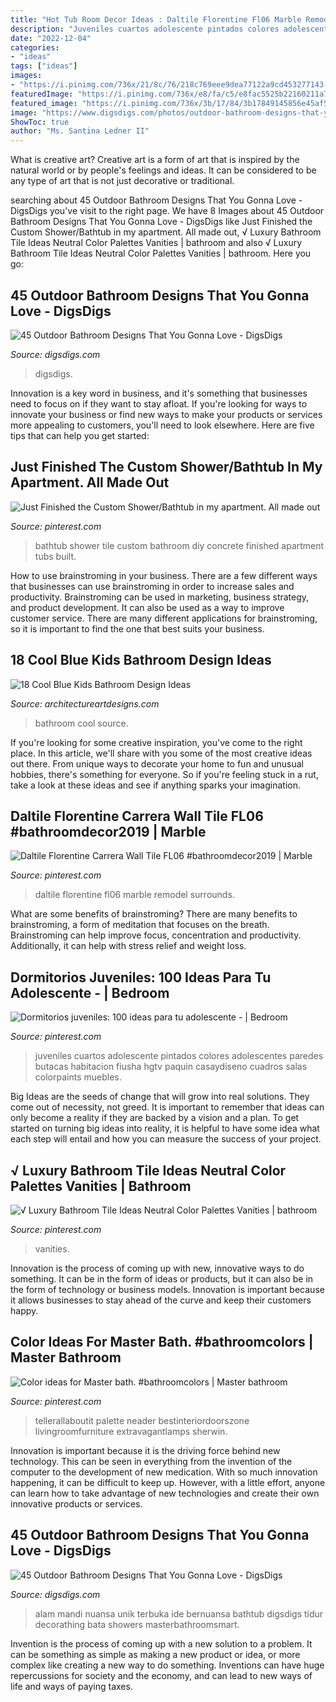 ```yaml
---
title: "Hot Tub Room Decor Ideas : Daltile Florentine Fl06 Marble Remodel Surrounds"
description: "Juveniles cuartos adolescente pintados colores adolescentes paredes butacas habitacion fiusha hgtv paquin casaydiseno cuadros salas colorpaints muebles"
date: "2022-12-04"
categories:
- "ideas"
tags: ["ideas"]
images:
- "https://i.pinimg.com/736x/21/8c/76/218c769eee9dea77122a9cd453277143--home-ideas-ideas-para.jpg"
featuredImage: "https://i.pinimg.com/736x/e8/fa/c5/e8fac5525b22160211a7cd278e732028.jpg"
featured_image: "https://i.pinimg.com/736x/3b/17/84/3b17849145856e45af5beeb9085060c4.jpg"
image: "https://www.digsdigs.com/photos/outdoor-bathroom-designs-that-you-gonna-love-32-554x738.jpg"
ShowToc: true
author: "Ms. Santina Ledner II"
---
```



What is creative art?
Creative art is a form of art that is inspired by the natural world or by people's feelings and ideas. It can be considered to be any type of art that is not just decorative or traditional.

	

		
searching about 45 Outdoor Bathroom Designs That You Gonna Love - DigsDigs you've visit to the right page. We have 8 Images about 45 Outdoor Bathroom Designs That You Gonna Love - DigsDigs like Just Finished the Custom Shower/Bathtub in my apartment. All made out, √ Luxury Bathroom Tile Ideas Neutral Color Palettes Vanities | bathroom and also √ Luxury Bathroom Tile Ideas Neutral Color Palettes Vanities | bathroom. Here you go:
		
    
## 45 Outdoor Bathroom Designs That You Gonna Love - DigsDigs

<img loading=lazy src="https://www.digsdigs.com/photos/outdoor-bathroom-designs-that-you-gonna-love-30-554x831.jpg" onerror="this.onerror=null;this.src='https://tse4.mm.bing.net/th?id=OIP.kiSjQNBL3E3DPmNLLXkc0QHaLH&amp;pid=15.1';" alt="45 Outdoor Bathroom Designs That You Gonna Love - DigsDigs">

_Source: digsdigs.com_

>digsdigs. 

	

Innovation is a key word in business, and it's something that businesses need to focus on if they want to stay afloat. If you're looking for ways to innovate your business or find new ways to make your products or services more appealing to customers, you'll need to look elsewhere. Here are five tips that can help you get started: 

    
## Just Finished The Custom Shower/Bathtub In My Apartment. All Made Out

<img loading=lazy src="https://i.pinimg.com/736x/86/c7/ef/86c7eff2478efb81ab32aaea98ddbef4.jpg" onerror="this.onerror=null;this.src='https://tse2.mm.bing.net/th?id=OIP.xYFgGLDIFQe1Fxnv2BLIlAHaNK&amp;pid=15.1';" alt="Just Finished the Custom Shower/Bathtub in my apartment. All made out">

_Source: pinterest.com_

>bathtub shower tile custom bathroom diy concrete finished apartment tubs built. 

	

How to use brainstroming in your business.
There are a few different ways that businesses can use brainstroming in order to increase sales and productivity. Brainstroming can be used in marketing, business strategy, and product development. It can also be used as a way to improve customer service. There are many different applications for brainstroming, so it is important to find the one that best suits your business.

    
## 18 Cool Blue Kids Bathroom Design Ideas

<img loading=lazy src="https://www.architectureartdesigns.com/wp-content/uploads/2013/09/ma.jpg" onerror="this.onerror=null;this.src='https://tse1.mm.bing.net/th?id=OIP.sBeWVj8CgmlYrIhvrVHL_QHaLH&amp;pid=15.1';" alt="18 Cool Blue Kids Bathroom Design Ideas">

_Source: architectureartdesigns.com_

>bathroom cool source. 

	

If you're looking for some creative inspiration, you've come to the right place. In this article, we'll share with you some of the most creative ideas out there. From unique ways to decorate your home to fun and unusual hobbies, there's something for everyone. So if you're feeling stuck in a rut, take a look at these ideas and see if anything sparks your imagination.

    
## Daltile Florentine Carrera Wall Tile FL06 #bathroomdecor2019 | Marble

<img loading=lazy src="https://i.pinimg.com/736x/21/c6/1c/21c61c92c37ee2bd7048a056add89330.jpg" onerror="this.onerror=null;this.src='https://tse2.mm.bing.net/th?id=OIP.FjYoXlIAlVC2V1MA3OGVQwHaLB&amp;pid=15.1';" alt="Daltile Florentine Carrera Wall Tile FL06 #bathroomdecor2019 | Marble">

_Source: pinterest.com_

>daltile florentine fl06 marble remodel surrounds. 

	

What are some benefits of brainstroming?
There are many benefits to brainstroming, a form of meditation that focuses on the breath. Brainstroming can help improve focus, concentration and productivity. Additionally, it can help with stress relief and weight loss.

    
## Dormitorios Juveniles: 100 Ideas Para Tu Adolescente - | Bedroom

<img loading=lazy src="https://i.pinimg.com/736x/21/8c/76/218c769eee9dea77122a9cd453277143--home-ideas-ideas-para.jpg" onerror="this.onerror=null;this.src='https://tse3.mm.bing.net/th?id=OIP.vgkLFnfwlSsT47BGSwVZMgHaLH&amp;pid=15.1';" alt="Dormitorios juveniles: 100 ideas para tu adolescente - | Bedroom">

_Source: pinterest.com_

>juveniles cuartos adolescente pintados colores adolescentes paredes butacas habitacion fiusha hgtv paquin casaydiseno cuadros salas colorpaints muebles. 

	

Big Ideas are the seeds of change that will grow into real solutions. They come out of necessity, not greed. It is important to remember that ideas can only become a reality if they are backed by a vision and a plan. To get started on turning big ideas into reality, it is helpful to have some idea what each step will entail and how you can measure the success of your project.

    
## √ Luxury Bathroom Tile Ideas Neutral Color Palettes Vanities | Bathroom

<img loading=lazy src="https://i.pinimg.com/736x/e8/fa/c5/e8fac5525b22160211a7cd278e732028.jpg" onerror="this.onerror=null;this.src='https://tse2.mm.bing.net/th?id=OIP.lxsQ4mRcQOcpWABN-elHEQHaM-&amp;pid=15.1';" alt="√ Luxury Bathroom Tile Ideas Neutral Color Palettes Vanities | bathroom">

_Source: pinterest.com_

>vanities. 

	

Innovation is the process of coming up with new, innovative ways to do something. It can be in the form of ideas or products, but it can also be in the form of technology or business models. Innovation is important because it allows businesses to stay ahead of the curve and keep their customers happy.

    
## Color Ideas For Master Bath. #bathroomcolors | Master Bathroom

<img loading=lazy src="https://i.pinimg.com/736x/3b/17/84/3b17849145856e45af5beeb9085060c4.jpg" onerror="this.onerror=null;this.src='https://tse4.mm.bing.net/th?id=OIP.G47o8eSRJaMpEzSGrC1mOwAAAA&amp;pid=15.1';" alt="Color ideas for Master bath. #bathroomcolors | Master bathroom">

_Source: pinterest.com_

>tellerallaboutit palette neader bestinteriordoorszone livingroomfurniture extravagantlamps sherwin. 

	

Innovation is important because it is the driving force behind new technology. This can be seen in everything from the invention of the computer to the development of new medication. With so much innovation happening, it can be difficult to keep up. However, with a little effort, anyone can learn how to take advantage of new technologies and create their own innovative products or services.

    
## 45 Outdoor Bathroom Designs That You Gonna Love - DigsDigs

<img loading=lazy src="https://www.digsdigs.com/photos/outdoor-bathroom-designs-that-you-gonna-love-32-554x738.jpg" onerror="this.onerror=null;this.src='https://tse2.mm.bing.net/th?id=OIP.oCqqPTOPms1MDroicZ1UkQHaJ3&amp;pid=15.1';" alt="45 Outdoor Bathroom Designs That You Gonna Love - DigsDigs">

_Source: digsdigs.com_

>alam mandi nuansa unik terbuka ide bernuansa bathtub digsdigs tidur decorathing bata showers masterbathroomsmart. 

	

Invention is the process of coming up with a new solution to a problem. It can be something as simple as making a new product or idea, or more complex like creating a new way to do something. Inventions can have huge repercussions for society and the economy, and can lead to new ways of life and ways of paying taxes.

